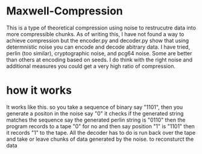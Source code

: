 # Maxwell-Compression
This is a type of theoretical compression using noise to restrucutre data into more compressible chunks. As of writing this, I have not found a way to achieve compression but the encoder.py and decoder.py show that using determnistic noise you can encode and decode abitrary data. I have tried, perlin (too similar), cryptographic noise, and pcg64 noise. Some are better than others at encoding based on seeds. I do think with the right noise and additional measures you could get a very high ratio of compression.




# how it works
It works like this. so you take a sequence of binary say "1101", then you generate a positon in the noise say "0" it checks if the generated string matches the sequence say the generated perlin string is "0110" then the program records to a tape "0" for no and then say position "1" is "1101" then it records "1" to the tape. All the decoder has to do is run back over the tape and take or leave chunks of data generated by the noise. to reconsturct the data
